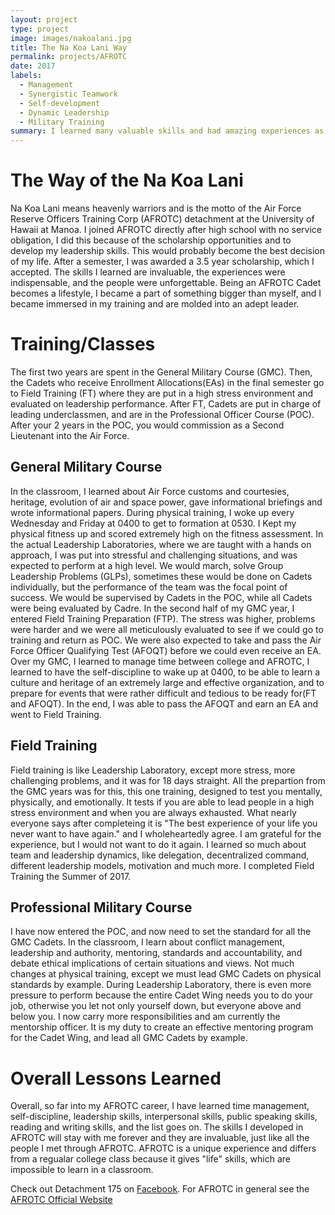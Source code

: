 ```yaml
---
layout: project
type: project
image: images/nakoalani.jpg
title: The Na Koa Lani Way
permalink: projects/AFROTC
date: 2017
labels:
  - Management
  - Synergistic Teamwork
  - Self-development
  - Dynamic Leadership
  - Military Training
summary: I learned many valuable skills and had amazing experiences as an AFROTC Cadet at Detachment 175 in AFROTC.
---
```


# The Way of the Na Koa Lani
Na Koa Lani means heavenly warriors and is the motto of the Air Force Reserve Officers Training Corp
(AFROTC) detachment at the University of Hawaii at Manoa. I joined AFROTC directly after high school
with no service obligation, I did this because of the scholarship opportunities and to develop my
leadership skills. This would probably become the best decision of my life. After a semester, I was
awarded a 3.5 year scholarship, which I accepted. The skills I learned are invaluable, the experiences were indispensable, and the people were unforgettable. Being an AFROTC Cadet becomes a
lifestyle, I became a part of something bigger than myself, and I became immersed in my training
and are molded into an adept leader.

# Training/Classes
The first two years are spent in the General Military Course (GMC). Then, the Cadets who receive 
Enrollment Allocations(EAs) in the final semester go to Field Training (FT) where they are put in a 
high stress environment and evaluated on leadership performance. After FT, Cadets are put in charge 
of leading underclassmen, and are in the Professional Officer Course (POC). After your 2 years in the 
POC, you would commission as a Second Lieutenant into the Air Force. 

## General Military Course
In the classroom, I learned about Air Force customs and courtesies, heritage, evolution of air and 
space power, gave informational briefings and wrote informational papers. During physical training,
I woke up every Wednesday and Friday at 0400 to get to formation at 0530. I Kept my physical fitness up
and scored extremely high on the fitness assessment. In the actual Leadership Laboratories, where we
are taught with a hands on approach, I was put into stressful and challenging situations, and was
expected to perform at a high level. We would march, solve Group Leadership Problems (GLPs), sometimes
these would be done on Cadets individually, but the performance of the team was the focal point of success. We would be supervised by Cadets in the POC, while all Cadets were being evaluated by Cadre.
In the second half of my GMC year, I entered Field Training Preparation (FTP). The stress was higher,
problems were harder and we were all meticulously evaluated to see if we could go to training and return
as POC. We were also expected to take and pass the Air Force Officer Qualifying Test (AFOQT) before 
we could even receive an EA. Over my GMC, I learned to manage time between college and AFROTC, I 
learned to have the self-discipline to wake up at 0400, to be able to learn a culture and heritage of 
an extremely large and effective organization, and to prepare for events that were rather difficult 
and tedious to be ready 
for(FT and AFOQT). In the end, I was able to pass the AFOQT and earn an EA and went to Field 
Training. 

## Field Training
Field training is like Leadership Laboratory, except more stress, more challenging problems, and it
was for 18 days straight. All the prepartion from the GMC years was for this, this one training, designed
to test you mentally, physically, and emotionally. It tests if you are able to lead people in a high
stress environment and when you are always exhausted. What nearly everyone says after completeing it 
is "The best experience of your life you never want to have again." and I wholeheartedly agree. I am
grateful for the experience, but I would not want to do it again. I learned so much about team and 
leadership dynamics, like delegation, decentralized command, different leadership models, motivation 
and much more. I completed Field Training the Summer of 2017.
 
## Professional Military Course
I have now entered the POC, and now need to set the standard for all the GMC Cadets. In the classroom, 
I learn about conflict management, leadership and authority, mentoring, standards and accountability,
and debate ethical implications of certain situations and views. Not much changes at physical training,
except we must lead GMC Cadets on physical standards by example. During Leadership Laboratory, there 
is even more pressure to perform because the entire Cadet Wing needs you to do your job, otherwise you
let not only yourself down, but everyone above and below you. I now carry more responsibilities and
am currently the mentorship officer. It is my duty to create an effective mentoring program for the
Cadet Wing, and lead all GMC Cadets by example.

# Overall Lessons Learned
Overall, so far into my AFROTC career, I have learned time management, self-discipline, leadership skills,
interpersonal skills, public speaking skills, reading and writing skills, and the list goes on. The 
skills I developed in AFROTC will stay with me forever and they are invaluable, just like all
the people I met through AFROTC. AFROTC is a unique experience and differs from a regualar college
class because it gives "life" skills, which are impossible to learn in a classroom.

Check out Detachment 175 on [Facebook](https://www.facebook.com/universityofhawaiiairforcerotc/).
For AFROTC in general see the [AFROTC Official Website](https://www.afrotc.com/)
